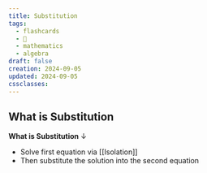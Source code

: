 ```yaml
---
title: Substitution
tags:
  - flashcards
  - 🌱
  - mathematics
  - algebra
draft: false
creation: 2024-09-05
updated: 2024-09-05
cssclasses: 
---
```

## What is Substitution

**What is Substitution**
↓
- Solve first equation via [[Isolation]]
- Then substitute the solution into the second equation
<!--SR:!2024-12-30,14,290-->
